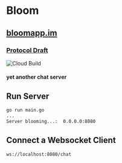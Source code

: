 # Bloom

## [bloomapp.im](https://bloomapp.im)

### [Protocol Draft](https://www.notion.so/Bloom-Chat-Protocol-V2-0-c945f70ca7fc4bff91698aff4ce8ca00)

![Cloud Build](https://storage.googleapis.com/bloom-builds/builds//github.com/montaro/bloom-chat/branches/master.svg)

#### yet another chat server

## Run Server
```bash
go run main.go
...
Server blooming...:  0.0.0.0:8080
```

## Connect a Websocket Client
`ws://localhost:8080/chat`